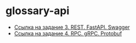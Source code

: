 # glossary-api

- [Ссылка на задание 3. REST. FastAPI. Swagger]()
- [Ссылка на задание 4. RPC. gRPC. Protobuf]()
